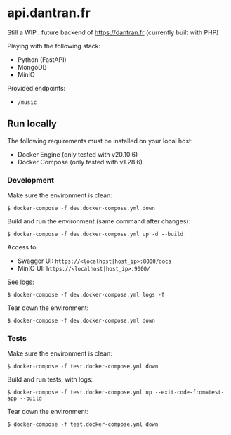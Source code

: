 # api.dantran.fr

Still a WIP.. future backend of https://dantran.fr (currently built with PHP)

Playing with the following stack:
* Python (FastAPI)
* MongoDB
* MinIO

Provided endpoints:
* `/music`

## Run locally

The following requirements must be installed on your local host:
* Docker Engine (only tested with v20.10.6)
* Docker Compose (only tested with v1.28.6)

### Development

Make sure the environment is clean:

```
$ docker-compose -f dev.docker-compose.yml down
```

Build and run the environment (same command after changes):

```
$ docker-compose -f dev.docker-compose.yml up -d --build
```

Access to:
* Swagger UI: `https://<localhost|host_ip>:8000/docs`
* MinIO UI: `https://<localhost|host_ip>:9000/`

See logs:

```
$ docker-compose -f dev.docker-compose.yml logs -f
```

Tear down the environment:

```
$ docker-compose -f dev.docker-compose.yml down
```

### Tests

Make sure the environment is clean:

```
$ docker-compose -f test.docker-compose.yml down
```

Build and run tests, with logs:

```
$ docker-compose -f test.docker-compose.yml up --exit-code-from=test-app --build
```

Tear down the environment:

```
$ docker-compose -f test.docker-compose.yml down
```